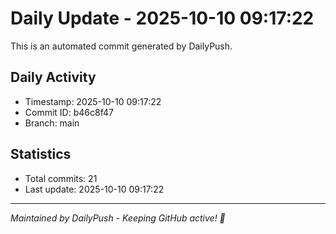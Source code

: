 # Daily Update - 2025-10-10 09:17:22

This is an automated commit generated by DailyPush.

## Daily Activity
- Timestamp: 2025-10-10 09:17:22
- Commit ID: b46c8f47
- Branch: main

## Statistics
- Total commits: 21
- Last update: 2025-10-10 09:17:22

---
*Maintained by DailyPush - Keeping GitHub active! 🚀*
